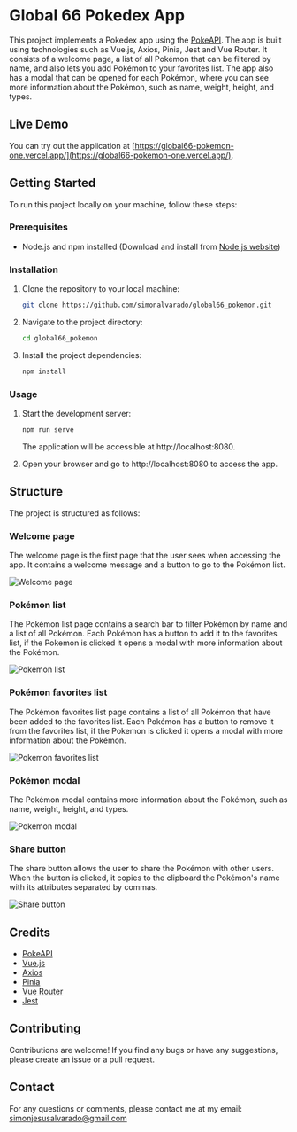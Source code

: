 # Global 66 Pokedex App

This project implements a Pokedex app using the [PokeAPI](https://pokeapi.co/). The app is built using technologies such as Vue.js, Axios, Pinia, Jest and Vue Router. It consists of a welcome page, a list of all Pokémon that can be filtered by name, and also lets you add Pokémon to your favorites list. The app also has a modal that can be opened for each Pokémon, where you can see more information about the Pokémon, such as name, weight, height, and types.

## Live Demo

You can try out the application at [https://global66-pokemon-one.vercel.app/](https://global66-pokemon-one.vercel.app/).

## Getting Started

To run this project locally on your machine, follow these steps:

### Prerequisites

- Node.js and npm installed (Download and install from [Node.js website](https://nodejs.org/))

### Installation

1. Clone the repository to your local machine:

   ```bash
   git clone https://github.com/simonalvarado/global66_pokemon.git
    ```
2. Navigate to the project directory:

   ```bash
   cd global66_pokemon
   ```
3. Install the project dependencies:

   ```bash
   npm install
   ```
### Usage

1. Start the development server:

   ```bash
   npm run serve
   ```
    The application will be accessible at http://localhost:8080.

2. Open your browser and go to http://localhost:8080 to access the app.

## Structure

The project is structured as follows:

### Welcome page

The welcome page is the first page that the user sees when accessing the app. It contains a welcome message and a button to go to the Pokémon list.

![Welcome page](/example_images/welcome.png)

### Pokémon list

The Pokémon list page contains a search bar to filter Pokémon by name and a list of all Pokémon. Each Pokémon has a button to add it to the favorites list, if the Pokemon is clicked it opens a modal with more information about the Pokémon.

![Pokemon list](/example_images/list.png)

### Pokémon favorites list

The Pokémon favorites list page contains a list of all Pokémon that have been added to the favorites list. Each Pokémon has a button to remove it from the favorites list, if the Pokemon is clicked it opens a modal with more information about the Pokémon.

![Pokemon favorites list](/example_images/favorites-list.png)

### Pokémon modal

The Pokémon modal contains more information about the Pokémon, such as name, weight, height, and types.

![Pokemon modal](/example_images/modal.png)

### Share button

The share button allows the user to share the Pokémon with other users. When the button is clicked, it copies to the clipboard the Pokémon's name with its attributes separated by commas.

![Share button](/example_images/share-button.png)

## Credits

- [PokeAPI](https://pokeapi.co/)
- [Vue.js](https://vuejs.org/)
- [Axios](https://axios-http.com/)
- [Pinia](https://pinia.esm.dev/)
- [Vue Router](https://router.vuejs.org/)
- [Jest](https://jestjs.io/)

## Contributing

Contributions are welcome! If you find any bugs or have any suggestions, please create an issue or a pull request.

## Contact

For any questions or comments, please contact me at my email: simonjesusalvarado@gmail.com